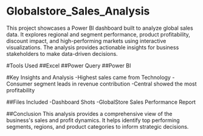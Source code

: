 # Globalstore_Sales_Analysis
This project showcases a Power BI dashboard built to analyze global sales data. It explores regional and segment performance, product profitability, discount impact, and high-performing markets using interactive visualizations. The analysis provides actionable insights for business stakeholders to make data-driven decisions.

#Tools Used
##Excel
##Power Query
##Power BI

#Key Insights and Analysis
-Highest sales came from Technology
-Consumer segment leads in revenue contribution
-Central showed the most profitability

##Files Included
-Dashboard Shots
-GlobalStore Sales Performance Report

##Conclusion
This analysis provides a comprehensive view of the business's sales and profit dynamics. It helps identify top performing segments, regions, and product categories to inform strategic decisions.
